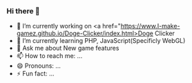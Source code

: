 ### Hi there 👋

- 🔭 I’m currently working on <a href="https://www.I-make-gamez.github.io/Doge-Clicker/index.html>Doge Clicker</a>
- 🌱 I’m currently learning PHP, JavaScript(Specificly WebGL)
- 💬 Ask me about New game features
- 📫 How to reach me: ...
- 😄 Pronouns: ...
- ⚡ Fun fact: ...
